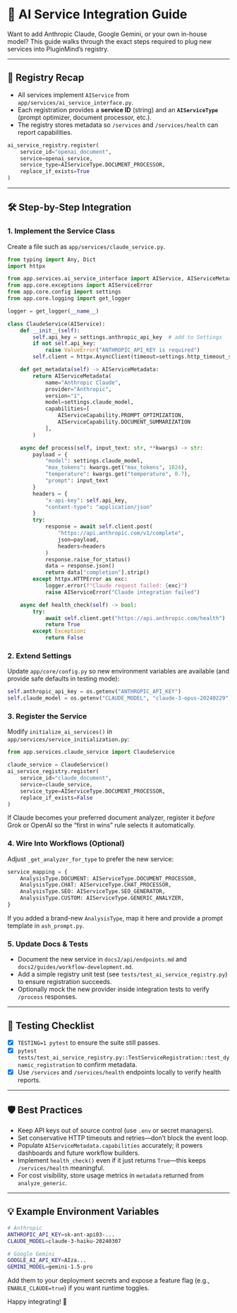 # 🔌 AI Service Integration Guide

Want to add Anthropic Claude, Google Gemini, or your own in-house model? This guide walks through the exact steps required to plug new services into PluginMind’s registry.

---

## 🧩 Registry Recap

- All services implement `AIService` from `app/services/ai_service_interface.py`.
- Each registration provides a **service ID** (string) and an **`AIServiceType`** (prompt optimizer, document processor, etc.).
- The registry stores metadata so `/services` and `/services/health` can report capabilities.

```python
ai_service_registry.register(
    service_id="openai_document",
    service=openai_service,
    service_type=AIServiceType.DOCUMENT_PROCESSOR,
    replace_if_exists=True
)
```

---

## 🛠️ Step-by-Step Integration

### 1. Implement the Service Class
Create a file such as `app/services/claude_service.py`.

```python
from typing import Any, Dict
import httpx

from app.services.ai_service_interface import AIService, AIServiceMetadata, AIServiceCapability
from app.core.exceptions import AIServiceError
from app.core.config import settings
from app.core.logging import get_logger

logger = get_logger(__name__)

class ClaudeService(AIService):
    def __init__(self):
        self.api_key = settings.anthropic_api_key  # add to Settings
        if not self.api_key:
            raise ValueError("ANTHROPIC_API_KEY is required")
        self.client = httpx.AsyncClient(timeout=settings.http_timeout_seconds)

    def get_metadata(self) -> AIServiceMetadata:
        return AIServiceMetadata(
            name="Anthropic Claude",
            provider="Anthropic",
            version="1",
            model=settings.claude_model,
            capabilities=[
                AIServiceCapability.PROMPT_OPTIMIZATION,
                AIServiceCapability.DOCUMENT_SUMMARIZATION
            ],
        )

    async def process(self, input_text: str, **kwargs) -> str:
        payload = {
            "model": settings.claude_model,
            "max_tokens": kwargs.get("max_tokens", 1024),
            "temperature": kwargs.get("temperature", 0.7),
            "prompt": input_text
        }
        headers = {
            "x-api-key": self.api_key,
            "content-type": "application/json"
        }
        try:
            response = await self.client.post(
                "https://api.anthropic.com/v1/complete",
                json=payload,
                headers=headers
            )
            response.raise_for_status()
            data = response.json()
            return data["completion"].strip()
        except httpx.HTTPError as exc:
            logger.error(f"Claude request failed: {exc}")
            raise AIServiceError("Claude integration failed")

    async def health_check(self) -> bool:
        try:
            await self.client.get("https://api.anthropic.com/health")
            return True
        except Exception:
            return False
```

### 2. Extend Settings
Update `app/core/config.py` so new environment variables are available (and provide safe defaults in testing mode):
```python
self.anthropic_api_key = os.getenv("ANTHROPIC_API_KEY")
self.claude_model = os.getenv("CLAUDE_MODEL", "claude-3-opus-20240229")
```

### 3. Register the Service
Modify `initialize_ai_services()` in `app/services/service_initialization.py`:
```python
from app.services.claude_service import ClaudeService

claude_service = ClaudeService()
ai_service_registry.register(
    service_id="claude_document",
    service=claude_service,
    service_type=AIServiceType.DOCUMENT_PROCESSOR,
    replace_if_exists=False
)
```

If Claude becomes your preferred document analyzer, register it *before* Grok or OpenAI so the “first in wins” rule selects it automatically.

### 4. Wire Into Workflows (Optional)
Adjust `_get_analyzer_for_type` to prefer the new service:
```python
service_mapping = {
    AnalysisType.DOCUMENT: AIServiceType.DOCUMENT_PROCESSOR,
    AnalysisType.CHAT: AIServiceType.CHAT_PROCESSOR,
    AnalysisType.SEO: AIServiceType.SEO_GENERATOR,
    AnalysisType.CUSTOM: AIServiceType.GENERIC_ANALYZER,
}
```
If you added a brand-new `AnalysisType`, map it here and provide a prompt template in `ash_prompt.py`.

### 5. Update Docs & Tests
- Document the new service in `docs2/api/endpoints.md` and `docs2/guides/workflow-development.md`.
- Add a simple registry unit test (see `tests/test_ai_service_registry.py`) to ensure registration succeeds.
- Optionally mock the new provider inside integration tests to verify `/process` responses.

---

## 🧪 Testing Checklist

- [x] `TESTING=1 pytest` to ensure the suite still passes.
- [x] `pytest tests/test_ai_service_registry.py::TestServiceRegistration::test_dynamic_registration` to confirm metadata.
- [x] Use `/services` and `/services/health` endpoints locally to verify health reports.

---

## 🛡️ Best Practices

- Keep API keys out of source control (use `.env` or secret managers).
- Set conservative HTTP timeouts and retries—don’t block the event loop.
- Populate `AIServiceMetadata.capabilities` accurately; it powers dashboards and future workflow builders.
- Implement `health_check()` even if it just returns `True`—this keeps `/services/health` meaningful.
- For cost visibility, store usage metrics in `metadata` returned from `analyze_generic`.

---

## 💡 Example Environment Variables
```bash
# Anthropic
ANTHROPIC_API_KEY=sk-ant-api03-...
CLAUDE_MODEL=claude-3-haiku-20240307

# Google Gemini
GOOGLE_AI_API_KEY=AIza...
GEMINI_MODEL=gemini-1.5-pro
```

Add them to your deployment secrets and expose a feature flag (e.g., `ENABLE_CLAUDE=true`) if you want runtime toggles.

Happy integrating! 🤝
